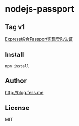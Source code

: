 nodejs-passport
===============

## Tag v1

[Express结合Passport实现登陆认证](http://blog.fens.me/nodejs-express-passport/)

## Install 

```{base}
npm install
```

## Author

http://blog.fens.me

## License

MIT
